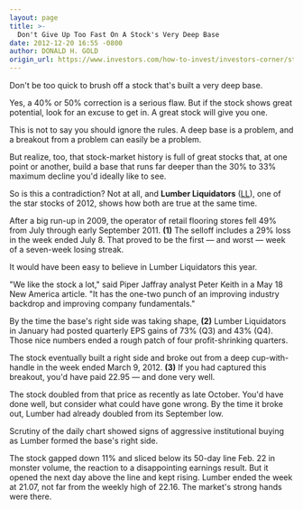 ```yaml
---
layout: page
title: >-
  Don't Give Up Too Fast On A Stock's Very Deep Base
date: 2012-12-20 16:55 -0800
author: DONALD H. GOLD
origin_url: https://www.investors.com/how-to-invest/investors-corner/stock-deep-base-correction-lumber-liquidators-investing
---
```





Don't be too quick to brush off a stock that's built a very deep base.


Yes, a 40% or 50% correction is a serious flaw. But if the stock shows great potential, look for an excuse to get in. A great stock will give you one.


This is not to say you should ignore the rules. A deep base is a problem, and a breakout from a problem can easily be a problem.


But realize, too, that stock-market history is full of great stocks that, at one point or another, build a base that runs far deeper than the 30% to 33% maximum decline you'd ideally like to see.


So is this a contradiction? Not at all, and **Lumber Liquidators** ([LL](https://research.investors.com/quote.aspx?symbol=LL)), one of the star stocks of 2012, shows how both are true at the same time.


After a big run-up in 2009, the operator of retail flooring stores fell 49% from July through early September 2011. **(1)** The selloff includes a 29% loss in the week ended July 8. That proved to be the first — and worst — week of a seven-week losing streak.


It would have been easy to believe in Lumber Liquidators this year.


"We like the stock a lot," said Piper Jaffray analyst Peter Keith in a May 18 New America article. "It has the one-two punch of an improving industry backdrop and improving company fundamentals."


By the time the base's right side was taking shape, **(2)** Lumber Liquidators in January had posted quarterly EPS gains of 73% (Q3) and 43% (Q4). Those nice numbers ended a rough patch of four profit-shrinking quarters.


The stock eventually built a right side and broke out from a deep cup-with-handle in the week ended March 9, 2012. **(3)** If you had captured this breakout, you'd have paid 22.95 — and done very well.


The stock doubled from that price as recently as late October. You'd have done well, but consider what could have gone wrong. By the time it broke out, Lumber had already doubled from its September low.


Scrutiny of the daily chart showed signs of aggressive institutional buying as Lumber formed the base's right side.


The stock gapped down 11% and sliced below its 50-day line Feb. 22 in monster volume, the reaction to a disappointing earnings result. But it opened the next day above the line and kept rising. Lumber ended the week at 21.07, not far from the weekly high of 22.16. The market's strong hands were there.




